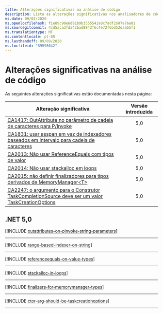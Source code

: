 ```yaml
---
title: Alterações significativas na análise de código
description: Lista as alterações significativas nos analisadores de código-fonte do .NET.
ms.date: 09/02/2020
ms.openlocfilehash: f1e89c90e6d91b9b3555542a0c7adf2607a76a01
ms.sourcegitcommit: 43d5aca3fda42bad8843f6c4e72f6bd52daa55f1
ms.translationtype: MT
ms.contentlocale: pt-BR
ms.lasthandoff: 09/09/2020
ms.locfileid: "89598042"
---
```

# <a name="code-analysis-breaking-changes"></a>Alterações significativas na análise de código

As seguintes alterações significativas estão documentadas nesta página:

| Alteração significativa | Versão introduzida |
| - | :-: |
| [CA1417: OutAttribute no parâmetro de cadeia de caracteres para P/Invoke](#ca1417-outattribute-on-string-parameter-for-pinvoke) | 5,0 |
| [CA1831: usar asspan em vez de indexadores baseados em intervalo para cadeia de caracteres](#ca1831-use-asspan-instead-of-range-based-indexers-for-string) | 5,0 |
| [CA2013: Não usar ReferenceEquals com tipos de valor](#ca2013-do-not-use-referenceequals-with-value-types) | 5,0 |
| [CA2014: Não usar stackalloc em loops](#ca2014-do-not-use-stackalloc-in-loops) | 5,0 |
| [CA2015: não definir finalizadores para tipos derivados de MemoryManager\<T>](#ca2015-do-not-define-finalizers-for-types-derived-from-memorymanagert) | 5,0 |
| [CA2247: o argumento para o Construtor TaskCompletionSource deve ser um valor TaskCreationOptions](#ca2247-argument-to-taskcompletionsource-constructor-should-be-taskcreationoptions-value) | 5,0 |

## <a name="net-50"></a>.NET 5,0

[!INCLUDE [outattributes-on-pinvoke-string-parameters](../../../includes/core-changes/codeanalysis/5.0/outattributes-on-pinvoke-string-parameters.md)]

***

[!INCLUDE [range-based-indexer-on-string](../../../includes/core-changes/codeanalysis/5.0/range-based-indexer-on-string.md)]

***

[!INCLUDE [referenceequals-on-value-types](../../../includes/core-changes/codeanalysis/5.0/referenceequals-on-value-types.md)]

***

[!INCLUDE [stackalloc-in-loops](../../../includes/core-changes/codeanalysis/5.0/stackalloc-in-loops.md)]

***

[!INCLUDE [finalizers-for-memorymanager-types](../../../includes/core-changes/codeanalysis/5.0/finalizers-for-memorymanager-types.md)]

***

[!INCLUDE [ctor-arg-should-be-taskcreationoptions](../../../includes/core-changes/codeanalysis/5.0/ctor-arg-should-be-taskcreationoptions.md)]

***
